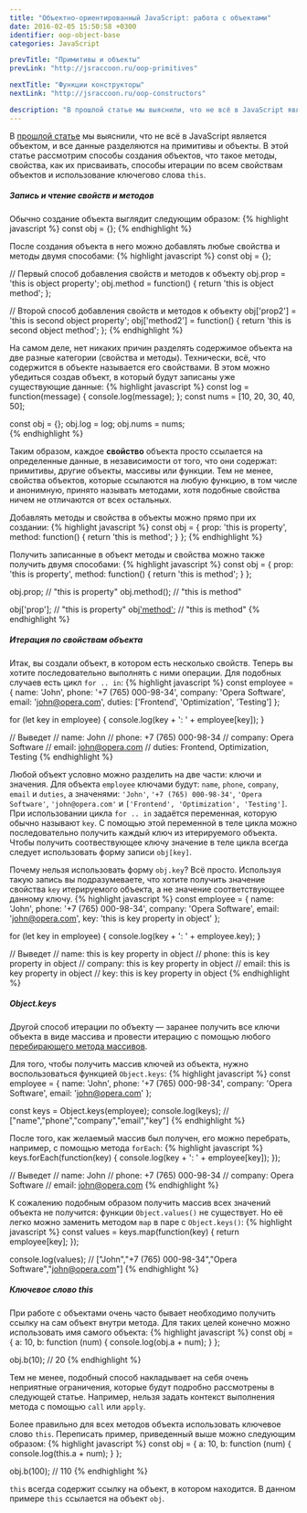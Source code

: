 ```yaml
---
title: "Объектно-ориентированный JavaScript: работа с объектами"
date: 2016-02-05 15:50:58 +0300
identifier: oop-object-base
categories: JavaScript

prevTitle: "Примитивы и объекты"
prevLink: "http://jsraccoon.ru/oop-primitives"

nextTitle: "Функции конструкторы"
nextLink: "http://jsraccoon.ru/oop-constructors"

description: "В прошлой статье мы выяснили, что не всё в JavaScript является объектом, и все данные разделяются на примитивы и объекты. В этой статье рассмотрим способы создания объектов, что такое методы, свойства, как их присваивать, способы итерации по всем свойствам объектов и использование ключегово слова <code>this</code>."
---
```


В [прошлой статье](http://jsraccoon.ru/oop-primitives) мы выяснили, что не всё в JavaScript является объектом, и все данные разделяются на примитивы и объекты. В этой статье рассмотрим способы создания объектов, что такое методы, свойства, как их присваивать, способы итерации по всем свойствам объектов и использование ключегово слова `this`.

##### Запись и чтение свойств и методов
Обычно создание объекта выглядит следующим образом:
{% highlight javascript %}
const obj = {};
{% endhighlight %}

После создания объекта в него можно добавлять любые свойства и методы двумя способами:
{% highlight javascript %}
const obj = {};

// Первый способ добавления свойств и методов к объекту
obj.prop = 'this is object property';
obj.method = function() {
  return 'this is object method';
};

// Второй способ добавления свойств и методов к объекту
obj['prop2'] = 'this is second object property';
obj['method2'] = function() {
  return 'this is second object method';
};
{% endhighlight %}

На самом деле, нет никаких причин разделять содержимое объекта на две разные категории (свойства и методы). Технически, всё, что содержится в объекте называется его свойствами. В этом можно убедиться создав объект, в который будут записаны уже существующие данные:
{% highlight javascript %}
const log = function(message) { console.log(message); };
const nums = [10, 20, 30, 40, 50];

const obj = {};
obj.log = log;
obj.nums = nums;  
{% endhighlight %}

Таким образом, каждое **свойство** объекта просто ссылается на определенные данные, в независимости от того, что они содержат: примитивы, другие объекты, массивы или функции. Тем не менее, свойства объектов, которые ссылаются на любую функцию, в том числе и анонимную, принято называть методами, хотя подобные свойства ничем не отличаются от всех остальных. 

Добавлять методы и свойства в объекты можно прямо при их создании:
{% highlight javascript %}
const obj = {
  prop: 'this is property',
  method: function() {
    return 'this is method';
  }
};
{% endhighlight %}

Получить записанные в объект методы и свойства можно также получить двумя способами:
{% highlight javascript %}
const obj = {
  prop: 'this is property',
  method: function() {
    return 'this is method';
  }
};

obj.prop; // "this is property"
obj.method(); // "this is method"

obj['prop']; // "this is property" 
obj['method'](); // "this is method"
{% endhighlight %}

##### Итерация по свойствам объекта
Итак, вы создали объект, в котором есть несколько свойств. Теперь вы хотите последовательно выполнять с ними операции. Для подобных случаев есть цикл `for .. in`:
{% highlight javascript %}
const employee = {
  name: 'John',
  phone: '+7 (765) 000-98-34',
  company: 'Opera Software',
  email: 'john@opera.com',
  duties: ['Frontend', 'Optimization', 'Testing']
};

for (let key in employee) {
  console.log(key + ': ' + employee[key]);
}

// Выведет
// name: John
// phone: +7 (765) 000-98-34
// company: Opera Software
// email: john@opera.com
// duties: Frontend, Optimization, Testing
{% endhighlight %}

Любой объект условно можно разделить на две части: ключи и значения. Для объекта `employee` ключами будут: `name`, `phone`, `company`, `email` и `duties`, а значенями: `'John'`, `'+7 (765) 000-98-34'`, `'Opera Software'`, `'john@opera.com'` и `['Frontend', 'Optimization', 'Testing']`. При использовании цикла `for .. in` задаётся переменная, которую обычно называют `key`. С помощью этой переменной в теле цикла можно последовательно получить каждый ключ из итерируемого объекта. Чтобы получить соотвествующее ключу значение в теле цикла всегда следует использовать форму записи `obj[key]`. 

Почему нельзя использовать форму `obj.key`? Всё просто. Используя такую запись вы подразумеваете, что хотите получить значение свойства `key` итерируемого объекта, а не значение соответствующее данному ключу. 
{% highlight javascript %}
const employee = {
  name: 'John',
  phone: '+7 (765) 000-98-34',
  company: 'Opera Software',
  email: 'john@opera.com',
  key: 'this is key property in object'
};

for (let key in employee) {
  console.log(key + ': ' + employee.key);
}

// Выведет
// name: this is key property in object
// phone: this is key property in object
// company: this is key property in object
// email: this is key property in object
// key: this is key property in object
{% endhighlight %}

##### Object.keys
Другой способ итерации по объекту — заранее получить все ключи объекта в виде массива и провести итерацию с помощью любого [перебирающего метода массивов](http://jsraccoon.ru/fn-array-methods).

Для того, чтобы получить массив ключей из объекта, нужно воспользоваться функцией `Object.keys`:
{% highlight javascript %}
const employee = {
  name: 'John',
  phone: '+7 (765) 000-98-34',
  company: 'Opera Software',
  email: 'john@opera.com'
};

const keys = Object.keys(employee);
console.log(keys); // ["name","phone","company","email","key"]
{% endhighlight %}

После того, как желаемый массив был получен, его можно перебрать, например, с помощью метода `forEach`:
{% highlight javascript %}
keys.forEach(function(key) {
  console.log(key + ': ' + employee[key]);
});

// Выведет
// name: John
// phone: +7 (765) 000-98-34
// company: Opera Software
// email: john@opera.com
{% endhighlight %}

К сожалению подобным образом получить массив всех значений объекта не получится: функции `Object.values()` не существует. Но её легко можно заменить методом `map` в паре с `Object.keys()`:
{% highlight javascript %}
const values = keys.map(function(key) {
  return employee[key];
});

console.log(values); // ["John","+7 (765) 000-98-34","Opera Software","john@opera.com"]
{% endhighlight %}

##### Ключевое слово this
При работе с объектами очень часто бывает необходимо получить ссылку на сам объект внутри метода. Для таких целей конечно можно использовать имя самого объекта:
{% highlight javascript %}
const obj = {
  a: 10,
  b: function (num) {
    console.log(obj.a + num);
  }
};

obj.b(10); // 20
{% endhighlight %}

Тем не менее, подобный способ накладывает на себя очень неприятные ограничения, которые будут подробно рассмотрены в следующей статье. Например, нельзя задать контекст выполнения метода с помощью `call` или `apply`. 

Более правильно для всех методов объекта использовать ключевое слово `this`. Переписать пример, приведенный выше можно следующим образом:
{% highlight javascript %}
const obj = {
  a: 10,
  b: function (num) {
    console.log(this.a + num);
  }
};

obj.b(100); // 110
{% endhighlight %}

`this` всегда содержит ссылку на объект, в котором находится. В данном примере `this` ссылается на объект `obj`.
